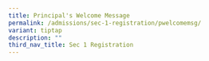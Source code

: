 ```yaml
---
title: Principal's Welcome Message
permalink: /admissions/sec-1-registration/pwelcomemsg/
variant: tiptap
description: ""
third_nav_title: Sec 1 Registration
---
```

<p></p>